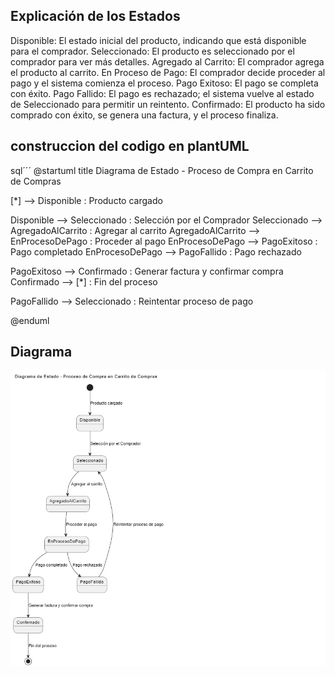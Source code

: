 ## Explicación de los Estados
Disponible: El estado inicial del producto, indicando que está disponible para el comprador.
Seleccionado: El producto es seleccionado por el comprador para ver más detalles.
Agregado al Carrito: El comprador agrega el producto al carrito.
En Proceso de Pago: El comprador decide proceder al pago y el sistema comienza el proceso.
Pago Exitoso: El pago se completa con éxito.
Pago Fallido: El pago es rechazado; el sistema vuelve al estado de Seleccionado para permitir un reintento.
Confirmado: El producto ha sido comprado con éxito, se genera una factura, y el proceso finaliza.

## construccion del codigo en plantUML

sql´´´
@startuml
title Diagrama de Estado - Proceso de Compra en Carrito de Compras

[*] --> Disponible : Producto cargado

Disponible --> Seleccionado : Selección por el Comprador
Seleccionado --> AgregadoAlCarrito : Agregar al carrito
AgregadoAlCarrito --> EnProcesoDePago : Proceder al pago
EnProcesoDePago --> PagoExitoso : Pago completado
EnProcesoDePago --> PagoFallido : Pago rechazado

PagoExitoso --> Confirmado : Generar factura y confirmar compra
Confirmado --> [*] : Fin del proceso

PagoFallido --> Seleccionado : Reintentar proceso de pago

@enduml

## Diagrama 
![diagrama](/diagrama_comportamental/Diagrama_de_Estados/diagrama.png)
